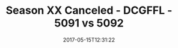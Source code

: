 ---
title: Season XX Canceled - DCGFFL - 5091 vs 5092
teams_score:
- team: 5091
  score: 27
- team: 5092
  score: 19
mvp: Aaron, Kip
game-ball: Kevin, Jim
season: 14
week:
date: '2017-05-15T12:31:22'
pageid: season-14-playoffs-may-14-2017-5091-vs-5092
---